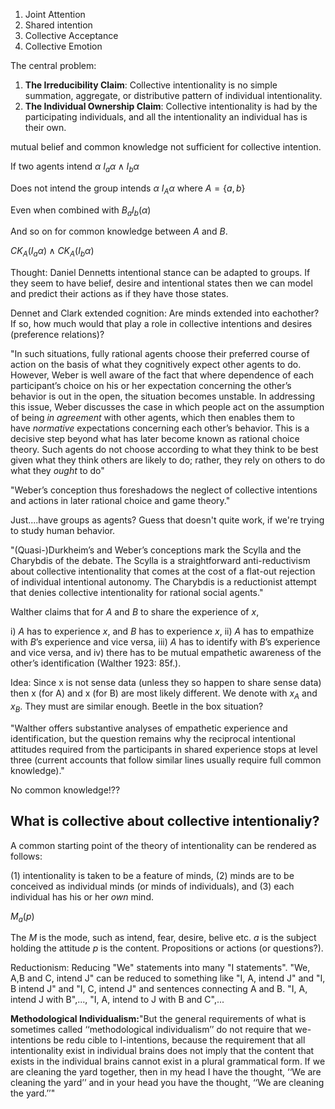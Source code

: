 
1. Joint Attention
2. Shared intention
3. Collective Acceptance
4. Collective Emotion


The central problem:
1. **The Irreducibility Claim**: Collective intentionality is no simple summation, aggregate, or distributive pattern of individual intentionality.
2. **The Individual Ownership Claim**: Collective intentionality is had by the participating individuals, and all the intentionality an individual has is their own.




mutual belief and common knowledge not sufficient for collective intention.

If two agents intend $\alpha$
$I_a\alpha\wedge I_b\alpha$

Does not intend the group intends $\alpha$
$I_A\alpha$
where $A=\{a,b\}$

Even when combined with
$B_a I_b(\alpha)$

And so on for common knowledge between $A$ and $B$.

$CK_A(I_a\alpha)\wedge CK_A(I_b\alpha)$


Thought: Daniel Dennetts intentional stance can be adapted to groups. If they seem to have belief, desire and intentional states then we can model and predict their actions as if they have those states. 


Dennet and Clark extended cognition: Are minds extended into eachother? If so, how much would that play a role in collective intentions and desires (preference relations)? 

"In such situations, fully rational agents choose their preferred course of action on the basis of what they cognitively expect other agents to do. However, Weber is well aware of the fact that where dependence of each participant’s choice on his or her expectation concerning the other’s behavior is out in the open, the situation becomes unstable. In addressing this issue, Weber discusses the case in which people act on the assumption of being _in agreement_ with other agents, which then enables them to have _normative_ expectations concerning each other’s behavior. This is a decisive step beyond what has later become known as rational choice theory. Such agents do not choose according to what they think to be best given what they think others are likely to do; rather, they rely on others to do what they _ought_ to do"

"Weber’s conception thus foreshadows the neglect of collective intentions and actions in later rational choice and game theory."

Just....have groups as agents? Guess that doesn't quite work, if we're trying to study human behavior.

"(Quasi-)Durkheim’s and Weber’s conceptions mark the Scylla and the Charybdis of the debate. The Scylla is a straightforward anti-reductivism about collective intentionality that comes at the cost of a flat-out rejection of individual intentional autonomy. The Charybdis is a reductionist attempt that denies collective intentionality for rational social agents."




Walther claims that for _A_ and _B_ to share the experience of _x_, 

i) _A_ has to experience _x_, and _B_ has to experience _x_, 
ii) _A_ has to empathize with _B_’s experience and vice versa, 
iii) _A_ has to identify with _B_’s experience and vice versa, and 
iv) there has to be mutual empathetic awareness of the other’s identification (Walther 1923: 85f.).

Idea: Since x is not sense data (unless they so happen to share sense data) then x (for A) and x (for B) are most likely different. We denote with $x_A$ and $x_B$. They must are similar enough. Beetle in the box situation?

"Walther offers substantive analyses of empathetic experience and identification, but the question remains why the reciprocal intentional attitudes required from the participants in shared experience stops at level three (current accounts that follow similar lines usually require full common knowledge)."

No common knowledge!??



## What is collective about collective intentionaliy?

A common starting point of the theory of intentionality can be rendered as follows: 

(1) intentionality is taken to be a feature of minds,
(2) minds are to be conceived as individual minds (or minds of individuals), and 
(3) each individual has his or her _own_ mind.



$M_a(p)$

The $M$ is the mode, such as intend, fear, desire, belive etc. 
$a$ is the subject holding the attitude
$p$ is the content. Propositions or actions (or questions?).



Reductionism: Reducing "We" statements into many "I statements". "We, A,B and C, intend J" can be reduced to something like "I, A, intend J" and "I, B intend J" and "I, C, intend J" and sentences connecting A and B. "I, A, intend J with B",..., "I, A, intend to J with B and C",...


**Methodological Individualism:**"But the general requirements of what is sometimes called ‘‘methodological individualism’’ do not require that we-intentions be redu cible to I-intentions, because the requirement that all intentionality exist in individual brains does not imply that the content that exists in the individual brains cannot exist in a plural grammatical form. If we are cleaning the yard together, then in my head I have the thought, ‘‘We are cleaning the yard’’ and in your head you have the thought, ‘‘We are cleaning the yard.’’"